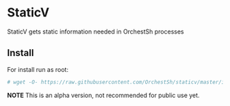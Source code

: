 # StaticV

StaticV gets static information needed in OrchestSh processes

## Install

For install run as root:

```bash
# wget -O- https://raw.githubusercontent.com/OrchestSh/staticv/master/installer.sh | sh

```

**NOTE** This is an alpha version, not recommended for public use yet.
